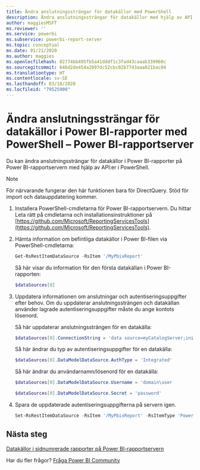 ```yaml
---
title: Ändra anslutningssträngar för datakällor med PowerShell
description: Ändra anslutningssträngar för datakällor med hjälp av API:er i PowerShell – Power BI-rapportserver.
author: maggiesMSFT
ms.reviewer: ''
ms.service: powerbi
ms.subservice: powerbi-report-server
ms.topic: conceptual
ms.date: 01/21/2020
ms.author: maggies
ms.openlocfilehash: 02774bb495fb5a41dddf1c3fad43caaab339960c
ms.sourcegitcommit: 646d2de454a2897dc52cbc02b7743aaa021bac04
ms.translationtype: HT
ms.contentlocale: sv-SE
ms.lasthandoff: 03/18/2020
ms.locfileid: "79525900"
---
```

# <a name="change-data-source-connection-strings-in-power-bi-reports-with-powershell---power-bi-report-server"></a>Ändra anslutningssträngar för datakällor i Power BI-rapporter med PowerShell – Power BI-rapportserver


Du kan ändra anslutningssträngar för datakällor i Power BI-rapporter på Power BI-rapportservern med hjälp av API:er i PowerShell. 

> [!NOTE]
> För närvarande fungerar den här funktionen bara för DirectQuery. Stöd för import och datauppdatering kommer.

1. Installera PowerShell-cmdletarna för Power BI-rapportservern. Du hittar Leta rätt på cmdletarna och installationsinstruktioner på [https://github.com/Microsoft/ReportingServicesTools](https://github.com/Microsoft/ReportingServicesTools). 

2. Hämta information om befintliga datakällor i Power BI-filen via PowerShell-cmdletarna:

    ```powershell
    Get-RsRestItemDataSource -RsItem '/MyPbixReport'
    ```

    Så här visar du information för den första datakällan i Power BI-rapporten: 

    ```powershell
    $dataSources[0]
    ```

3. Uppdatera informationen om anslutningar och autentiseringsuppgifter efter behov. Om du uppdaterar anslutningssträngen och datakällan använder lagrade autentiseringsuppgifter måste du ange kontots lösenord. 

    Så här uppdaterar anslutningssträngen för en datakälla:

    ```powershell
    $dataSources[0].ConnectionString = 'data source=myCatalogServer;initial catalog=ReportServer;persist security info=False' 
    ```

    Så här ändrar du typ av autentiseringsuppgifter för en datakälla:

    ```powershell
    $dataSources[0].DataModelDataSource.AuthType = 'Integrated'
    ```

    Så här ändrar du användarnamn/lösenord för en datakälla:

    ```powershell
    $dataSources[0].DataModelDataSource.Username = 'domain\user
    ```
    ```powershell
    $dataSources[0].DataModelDataSource.Secret = 'password'
    ```

4. Spara de uppdaterade autentiseringsuppgifterna på servern igen.

    ```powershell
    Set-RsRestItemDataSource -RsItem '/MyPbixReport' -RsItemType 'PowerBIReport' -DataSources $dataSources
    ```

## <a name="next-steps"></a>Nästa steg

[Datakällor i sidnumrerade rapporter på Power BI-rapportservern](connect-data-sources.md) 

Har du fler frågor? [Fråga Power BI Community](https://community.powerbi.com/)
